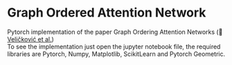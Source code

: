 # Graph Ordered Attention Network
Pytorch implementation of the paper Graph Ordering Attention Networks (:link: [Veličković et al.](https://arxiv.org/abs/2204.05351))<br>
To see the implementation just open the jupyter notebook file, the required libraries are Pytorch, Numpy, Matplotlib, ScikitLearn and Pytorch Geometric.
